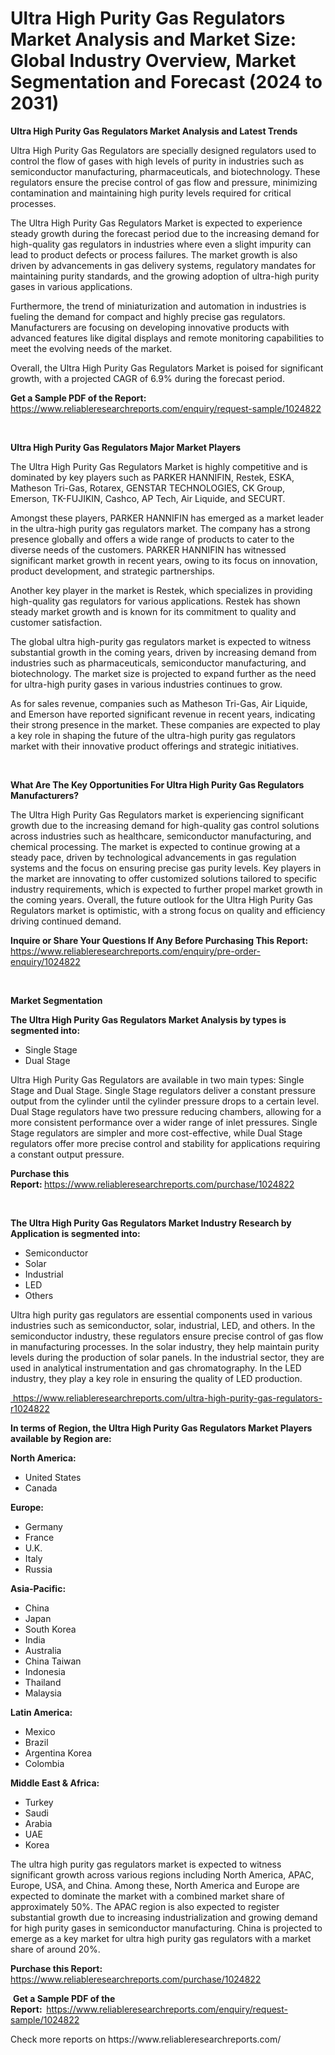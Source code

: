 <p><h1>Ultra High Purity Gas Regulators Market Analysis and Market Size: Global Industry Overview, Market Segmentation and Forecast (2024 to 2031)</h1></p><p><strong>Ultra High Purity Gas Regulators Market Analysis and Latest Trends</strong></p>
<p><p>Ultra High Purity Gas Regulators are specially designed regulators used to control the flow of gases with high levels of purity in industries such as semiconductor manufacturing, pharmaceuticals, and biotechnology. These regulators ensure the precise control of gas flow and pressure, minimizing contamination and maintaining high purity levels required for critical processes.</p><p>The Ultra High Purity Gas Regulators Market is expected to experience steady growth during the forecast period due to the increasing demand for high-quality gas regulators in industries where even a slight impurity can lead to product defects or process failures. The market growth is also driven by advancements in gas delivery systems, regulatory mandates for maintaining purity standards, and the growing adoption of ultra-high purity gases in various applications.</p><p>Furthermore, the trend of miniaturization and automation in industries is fueling the demand for compact and highly precise gas regulators. Manufacturers are focusing on developing innovative products with advanced features like digital displays and remote monitoring capabilities to meet the evolving needs of the market.</p><p>Overall, the Ultra High Purity Gas Regulators Market is poised for significant growth, with a projected CAGR of 6.9% during the forecast period.</p></p>
<p><strong>Get a Sample PDF of the Report:&nbsp;</strong> <a href="https://www.reliableresearchreports.com/enquiry/request-sample/1024822">https://www.reliableresearchreports.com/enquiry/request-sample/1024822</a></p>
<p>&nbsp;</p>
<p><strong>Ultra High Purity Gas Regulators Major Market Players</strong></p>
<p><p>The Ultra High Purity Gas Regulators Market is highly competitive and is dominated by key players such as PARKER HANNIFIN, Restek, ESKA, Matheson Tri-Gas, Rotarex, GENSTAR TECHNOLOGIES, CK Group, Emerson, TK-FUJIKIN, Cashco, AP Tech, Air Liquide, and SECURT.</p><p>Amongst these players, PARKER HANNIFIN has emerged as a market leader in the ultra-high purity gas regulators market. The company has a strong presence globally and offers a wide range of products to cater to the diverse needs of the customers. PARKER HANNIFIN has witnessed significant market growth in recent years, owing to its focus on innovation, product development, and strategic partnerships.</p><p>Another key player in the market is Restek, which specializes in providing high-quality gas regulators for various applications. Restek has shown steady market growth and is known for its commitment to quality and customer satisfaction.</p><p>The global ultra high-purity gas regulators market is expected to witness substantial growth in the coming years, driven by increasing demand from industries such as pharmaceuticals, semiconductor manufacturing, and biotechnology. The market size is projected to expand further as the need for ultra-high purity gases in various industries continues to grow.</p><p>As for sales revenue, companies such as Matheson Tri-Gas, Air Liquide, and Emerson have reported significant revenue in recent years, indicating their strong presence in the market. These companies are expected to play a key role in shaping the future of the ultra-high purity gas regulators market with their innovative product offerings and strategic initiatives.</p></p>
<p>&nbsp;</p>
<p><strong>What Are The Key Opportunities For Ultra High Purity Gas Regulators Manufacturers?</strong></p>
<p><p>The Ultra High Purity Gas Regulators market is experiencing significant growth due to the increasing demand for high-quality gas control solutions across industries such as healthcare, semiconductor manufacturing, and chemical processing. The market is expected to continue growing at a steady pace, driven by technological advancements in gas regulation systems and the focus on ensuring precise gas purity levels. Key players in the market are innovating to offer customized solutions tailored to specific industry requirements, which is expected to further propel market growth in the coming years. Overall, the future outlook for the Ultra High Purity Gas Regulators market is optimistic, with a strong focus on quality and efficiency driving continued demand.</p></p>
<p><strong>Inquire or Share Your Questions If Any Before Purchasing This Report:</strong> <a href="https://www.reliableresearchreports.com/enquiry/pre-order-enquiry/1024822">https://www.reliableresearchreports.com/enquiry/pre-order-enquiry/1024822</a></p>
<p>&nbsp;</p>
<p><strong>Market Segmentation</strong></p>
<p><strong>The Ultra High Purity Gas Regulators Market Analysis by types is segmented into:</strong></p>
<p><ul><li>Single Stage</li><li>Dual Stage</li></ul></p>
<p><p>Ultra High Purity Gas Regulators are available in two main types: Single Stage and Dual Stage. Single Stage regulators deliver a constant pressure output from the cylinder until the cylinder pressure drops to a certain level. Dual Stage regulators have two pressure reducing chambers, allowing for a more consistent performance over a wider range of inlet pressures. Single Stage regulators are simpler and more cost-effective, while Dual Stage regulators offer more precise control and stability for applications requiring a constant output pressure.</p></p>
<p><strong>Purchase this Report:&nbsp;</strong><a href="https://www.reliableresearchreports.com/purchase/1024822">https://www.reliableresearchreports.com/purchase/1024822</a></p>
<p>&nbsp;</p>
<p><strong>The Ultra High Purity Gas Regulators Market Industry Research by Application is segmented into:</strong></p>
<p><ul><li>Semiconductor</li><li>Solar</li><li>Industrial</li><li>LED</li><li>Others</li></ul></p>
<p><p>Ultra high purity gas regulators are essential components used in various industries such as semiconductor, solar, industrial, LED, and others. In the semiconductor industry, these regulators ensure precise control of gas flow in manufacturing processes. In the solar industry, they help maintain purity levels during the production of solar panels. In the industrial sector, they are used in analytical instrumentation and gas chromatography. In the LED industry, they play a key role in ensuring the quality of LED production.</p></p>
<p><a href="https://www.reliableresearchreports.com/ultra-high-purity-gas-regulators-r1024822">&nbsp;https://www.reliableresearchreports.com/ultra-high-purity-gas-regulators-r1024822</a></p>
<p><strong>In terms of Region, the Ultra High Purity Gas Regulators Market Players available by Region are:</strong></p>
<p>
    <p> <strong> North America: </strong>
        <ul>
            <li>United States</li>
            <li>Canada</li>
        </ul>
        </p> 
    <p> <strong> Europe: </strong>
        <ul>
            <li>Germany</li>
            <li>France</li>
            <li>U.K.</li>
            <li>Italy</li>
            <li>Russia</li>
        </ul>
        </p> 
    <p> <strong> Asia-Pacific: </strong>
        <ul>
            <li>China</li>
            <li>Japan</li>
            <li>South Korea</li>
            <li>India</li>
            <li>Australia</li>
            <li>China Taiwan</li>
            <li>Indonesia</li>
            <li>Thailand</li>
            <li>Malaysia</li>
        </ul>
        </p> 
    <p> <strong> Latin America: </strong>
        <ul>
            <li>Mexico</li>
            <li>Brazil</li>
            <li>Argentina Korea</li>
            <li>Colombia</li>
        </ul>
        </p> 
    <p> <strong> Middle East & Africa: </strong>
        <ul>
            <li>Turkey</li>
            <li>Saudi</li>
            <li>Arabia</li>
            <li>UAE</li>
            <li>Korea</li>
        </ul>
    </p>
    </p>
<p><p>The ultra high purity gas regulators market is expected to witness significant growth across various regions including North America, APAC, Europe, USA, and China. Among these, North America and Europe are expected to dominate the market with a combined market share of approximately 50%. The APAC region is also expected to register substantial growth due to increasing industrialization and growing demand for high purity gases in semiconductor manufacturing. China is projected to emerge as a key market for ultra high purity gas regulators with a market share of around 20%.</p></p>
<p><strong>Purchase this Report: </strong><a href="https://www.reliableresearchreports.com/purchase/1024822">https://www.reliableresearchreports.com/purchase/1024822</a></p>
<p>&nbsp;<strong>Get a Sample PDF of the Report:&nbsp;&nbsp;</strong><a href="https://www.reliableresearchreports.com/enquiry/request-sample/1024822">https://www.reliableresearchreports.com/enquiry/request-sample/1024822</a></p>
<p><strong></strong></p>
<p>Check more reports on https://www.reliableresearchreports.com/</p>